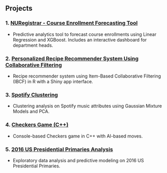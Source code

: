 ## Projects

### 1. [NURegistrar - Course Enrollment Forecasting Tool](https://github.com/mrbt03/NURegistrar)  
- Predictive analytics tool to forecast course enrollments using Linear Regression and XGBoost. Includes an interactive dashboard for department heads.

### 2. [Personalized Recipe Recommender System Using Collaborative Filtering](https://github.com/mrbt03/Personalized-Recipe-Recommender-System-Using-Collaborative-Filtering)  
- Recipe recommender system using Item-Based Collaborative Filtering (IBCF) in R with a Shiny app interface.

### 3. [Spotify Clustering](https://github.com/mrbt03/Spotify-Clustering)  
- Clustering analysis on Spotify music attributes using Gaussian Mixture Models and PCA.

### 4. [Checkers Game (C++)](https://github.com/mrbt03/Checkers)  
- Console-based Checkers game in C++ with AI-based moves.

### 5. [2016 US Presidential Primaries Analysis](https://github.com/mrbt03/2016-US-Presidential-Primaries-Analysis)  
- Exploratory data analysis and predictive modeling on 2016 US Presidential Primaries.

